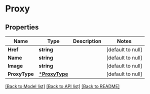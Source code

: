 # Proxy

## Properties
Name | Type | Description | Notes
------------ | ------------- | ------------- | -------------
**Href** | **string** |  | [default to null]
**Name** | **string** |  | [default to null]
**Image** | **string** |  | [default to null]
**ProxyType** | [***ProxyType**](ProxyType.md) |  | [default to null]

[[Back to Model list]](../README.md#documentation-for-models) [[Back to API list]](../README.md#documentation-for-api-endpoints) [[Back to README]](../README.md)


